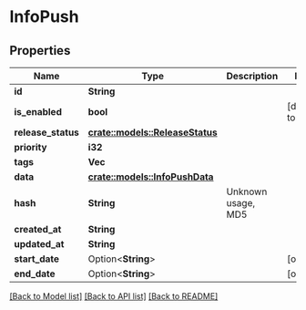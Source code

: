 # InfoPush

## Properties

Name | Type | Description | Notes
------------ | ------------- | ------------- | -------------
**id** | **String** |  | 
**is_enabled** | **bool** |  | [default to true]
**release_status** | [**crate::models::ReleaseStatus**](ReleaseStatus.md) |  | 
**priority** | **i32** |  | 
**tags** | **Vec<String>** |   | 
**data** | [**crate::models::InfoPushData**](InfoPushData.md) |  | 
**hash** | **String** | Unknown usage, MD5 | 
**created_at** | **String** |  | 
**updated_at** | **String** |  | 
**start_date** | Option<**String**> |  | [optional]
**end_date** | Option<**String**> |  | [optional]

[[Back to Model list]](../README.md#documentation-for-models) [[Back to API list]](../README.md#documentation-for-api-endpoints) [[Back to README]](../README.md)


